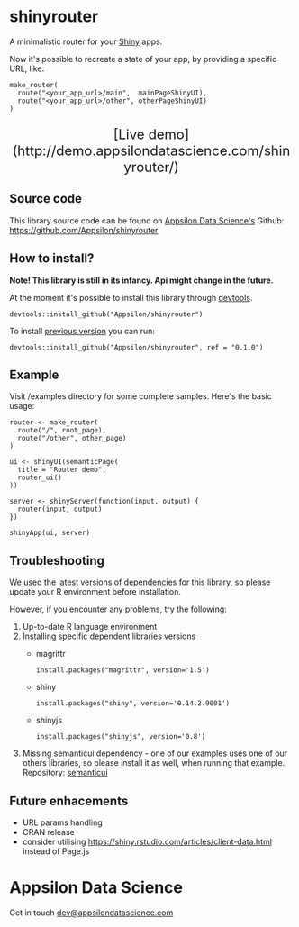 
<link href="http://fonts.googleapis.com/css?family=Lato:300,300italic|Inconsolata" rel="stylesheet" type="text/css"> <link href='docs/style.css' rel='stylesheet' type='text/css'>

shinyrouter
===========

A minimalistic router for your [Shiny](https://shiny.rstudio.com/) apps.

Now it's possible to recreate a state of your app, by providing a specific URL, like:

    make_router(
      route("<your_app_url>/main",  mainPageShinyUI),
      route("<your_app_url>/other", otherPageShinyUI)
    )

<!--
TODO We would like to have a nice graphic explaning routing mechanism
-->
<p style="text-align: center; font-size: x-large;">
[Live demo](http://demo.appsilondatascience.com/shinyrouter/)
</p>

Source code
-----------

This library source code can be found on [Appsilon Data Science's](http://appsilondatascience.com) Github: <br> <https://github.com/Appsilon/shinyrouter>

<script>
document.write('<div class="logo"><a href="http://appsilondatascience.com"><img alt="Appsilon Data Science" src="https://cdn.rawgit.com/Appsilon/website-cdn/gh-pages/logo-white.png"/></a></div>')
</script>
How to install?
---------------

**Note! This library is still in its infancy. Api might change in the future.**

At the moment it's possible to install this library through [devtools](https://github.com/hadley/devtools).

    devtools::install_github("Appsilon/shinyrouter")

To install [previous version](https://github.com/Appsilon/shinyrouter/blob/master/CHANGELOG.md) you can run:

    devtools::install_github("Appsilon/shinyrouter", ref = "0.1.0")

Example
-------

Visit /examples directory for some complete samples. Here's the basic usage:

    router <- make_router(
      route("/", root_page),
      route("/other", other_page)
    )

    ui <- shinyUI(semanticPage(
      title = "Router demo",
      router_ui()
    ))

    server <- shinyServer(function(input, output) {
      router(input, output)
    })

    shinyApp(ui, server)

Troubleshooting
---------------

We used the latest versions of dependencies for this library, so please update your R environment before installation.

However, if you encounter any problems, try the following:

1.  Up-to-date R language environment
2.  Installing specific dependent libraries versions
    -   magrittr

            install.packages("magrittr", version='1.5') 

    -   shiny

            install.packages("shiny", version='0.14.2.9001')

    -   shinyjs

            install.packages("shinyjs", version='0.8')

3.  Missing semanticui dependency - one of our examples uses one of our others libraries, so please install it as well, when running that example. Repository: [semanticui](https://github.com/Appsilon/semanticui)

Future enhacements
------------------

-   URL params handling
-   CRAN release
-   consider utilising <https://shiny.rstudio.com/articles/client-data.html> instead of Page.js

Appsilon Data Science
=====================

<script>
document.write('<div class="subheader"> We Provide End-to-End Data Science Solutions </div>  <div class="logo"><a href="http://appsilondatascience.com"><img alt="Appsilon Data Science" src="https://cdn.rawgit.com/Appsilon/website-cdn/gh-pages/logo-white.png" /></a></div>');
</script>
Get in touch [dev@appsilondatascience.com](dev@appsilondatascience.com)

<script>
document.write('<a href="https://github.com/Appsilon/shinyrouter"><img style="position: absolute; margin: 0; top: 0; right: 0; border: 0;" src="https://camo.githubusercontent.com/38ef81f8aca64bb9a64448d0d70f1308ef5341ab/68747470733a2f2f73332e616d617a6f6e6177732e636f6d2f6769746875622f726962626f6e732f666f726b6d655f72696768745f6461726b626c75655f3132313632312e706e67" alt="Fork me on GitHub" data-canonical-src="https://s3.amazonaws.com/github/ribbons/forkme_right_darkblue_121621.png"></a>')
</script>
